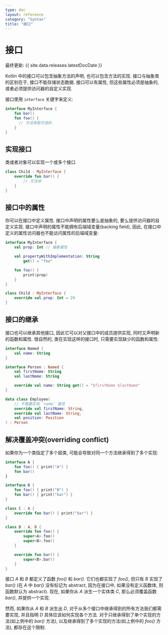 ```yaml
---
type: doc
layout: reference
category: "Syntax"
title: "接口"
---
```


# 接口

最终更新: {{ site.data.releases.latestDocDate }}

Kotlin 中的接口可以包含抽象方法的声明, 也可以包含方法的实现.
接口与抽象类的区别在于, 接口不能存储状态数据.
接口可以有属性, 但这些属性必须是抽象的, 或者必须提供访问器的自定义实现.

接口使用 `interface` 关键字来定义:

```kotlin
interface MyInterface {
    fun bar()
    fun foo() {
      // 方法体是可选的
    }
}
```

## 实现接口

类或者对象可以实现一个或多个接口

```kotlin
class Child : MyInterface {
    override fun bar() {
        // 方法体
    }
}
```

## 接口中的属性

你可以在接口中定义属性. 接口中声明的属性要么是抽象的, 要么提供访问器的自定义实现.
接口中声明的属性不能拥有后端域变量(backing field),
因此, 在接口中定义的属性访问器也不能访问属性的后端域变量:

```kotlin
interface MyInterface {
    val prop: Int // 抽象属性

    val propertyWithImplementation: String
        get() = "foo"

    fun foo() {
        print(prop)
    }
}

class Child : MyInterface {
    override val prop: Int = 29
}
```

## 接口的继承

接口也可以继承其他接口, 因此它可以对父接口中的成员提供实现, 同时又声明新的函数和属性.
很自然的, 类在实现这样的接口时, 只需要实现缺少的函数和属性:

```kotlin
interface Named {
    val name: String
}

interface Person : Named {
    val firstName: String
    val lastName: String

    override val name: String get() = "$firstName $lastName"
}

data class Employee(
    // 不需要实现 'name' 属性
    override val firstName: String,
    override val lastName: String,
    val position: Position
) : Person
```

## 解决覆盖冲突(overriding conflict)

如果你为一个类指定了多个超类, 可能会导致对同一个方法继承得到了多个实现:

```kotlin
interface A {
    fun foo() { print("A") }
    fun bar()
}

interface B {
    fun foo() { print("B") }
    fun bar() { print("bar") }
}

class C : A {
    override fun bar() { print("bar") }
}

class D : A, B {
    override fun foo() {
        super<A>.foo()
        super<B>.foo()
    }

    override fun bar() {
        super<B>.bar()
    }
}
```

接口 *A* 和 *B* 都定义了函数 *foo()* 和 *bar()*. 它们也都实现了 *foo()*,
但只有 *B* 实现了 *bar()*
(在 *A* 中 *bar()* 没有标记为 abstract, 因为在接口中, 如果没有定义函数体, 则函数默认为 abstract).
现在, 如果你从 *A* 派生一个实体类 *C*, 那么必须覆盖函数 *bar()*, 并提供一个实现.

然而, 如果你从 *A* 和 *B* 派生出 *D*, 对于从多个接口中继承得到的所有方法我们都需要实现,
并且指明 *D* 具体应该如何实现各个方法.
对于只继承得到了单个实现的方法(如上例中的 *bar()* 方法),
以及继承得到了多个实现的方法(如上例中的 *foo()* 方法), 都存在这个限制.
